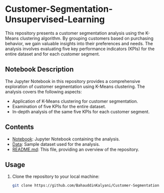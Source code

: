 # Customer-Segmentation-Unsupervised-Learning

This repository presents a customer segmentation analysis using the K-Means clustering algorithm. By grouping customers based on purchasing behavior, we gain valuable insights into their preferences and needs. The analysis involves evaluating five key performance indicators (KPIs) for the entire dataset and for each customer segment.

## Notebook Description

The Jupyter Notebook in this repository provides a comprehensive exploration of customer segmentation using K-Means clustering. The analysis covers the following aspects:

- Application of K-Means clustering for customer segmentation.
- Examination of five KPIs for the entire dataset.
- In-depth analysis of the same five KPIs for each customer segment.

## Contents

- [Notebook](Customer%20Segmentation.ipynb): Jupyter Notebook containing the analysis.
- [Data](processed.csv): Sample dataset used for the analysis.
- [README.md](README.md): This file, providing an overview of the repository.

## Usage

1. Clone the repository to your local machine:

   ```bash
   git clone https://github.com/BahauddinKalyani/Customer-Segmentation-Unsupervised-Learning.git
